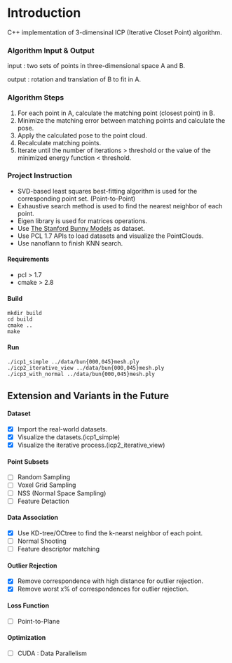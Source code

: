 # Introduction 
C++ implementation of 3-dimensinal ICP (Iterative Closet Point) algorithm. 

### Algorithm Input & Output
input : two sets of points in three-dimensional space A and B.

output : rotation and translation of B to fit in A.


### Algorithm Steps
1. For each point in A, calculate the matching point (closest point) in B.
2. Minimize the matching error between matching points and calculate the pose.
3. Apply the calculated pose to the point cloud.
4. Recalculate matching points.
5. Iterate until the number of iterations > threshold or the value of the minimized energy function < threshold.

### Project Instruction
- SVD-based least squares best-fitting algorithm is used for the corresponding point set. (Point-to-Point)
- Exhaustive search method is used to find the nearest neighbor of each point.
- Eigen library is used for matrices operations.
- Use [The Stanford Bunny Models](https://graphics.stanford.edu/data/3Dscanrep/) as dataset. 
- Use PCL 1.7 APIs to load datasets and visualize the PointClouds.
- Use nanoflann to finish KNN search.

#### Requirements
- pcl > 1.7
- cmake > 2.8

#### Build
<pre><code>mkdir build
cd build 
cmake ..
make
</code></pre>
#### Run
<pre><code>./icp1_simple ../data/bun{000,045}mesh.ply
./icp2_iterative_view ../data/bun{000,045}mesh.ply
./icp3_with_normal ../data/bun{000,045}mesh.ply
</code></pre>


## Extension and Variants in the Future

#### Dataset

 - [x] Import the real-world datasets. 
 - [x] Visualize the datasets.(icp1_simple)
 - [x] Visualize the iterative process.(icp2_iterative_view)

#### Point Subsets
 - [ ] Random Sampling
 - [ ] Voxel Grid Sampling
 - [ ] NSS (Normal Space Sampling)
 - [ ] Feature Detaction

#### Data Association
 - [x] Use KD-tree/OCtree to find the k-nearst neighbor of each point. 
 - [ ] Normal Shooting
 - [ ] Feature descriptor matching

#### Outlier Rejection
 - [x] Remove correspondence with high distance for outlier rejection.
 - [x] Remove worst x% of correspondences for outlier rejection.

#### Loss Function
 - [ ] Point-to-Plane

#### Optimization
 - [ ] CUDA : Data Parallelism

